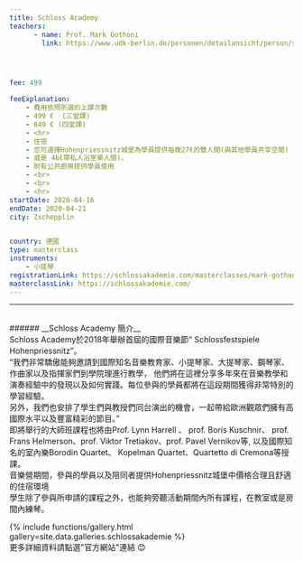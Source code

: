 ```yaml
---
title: Schloss Academy
teachers:
      - name: Prof. Mark Gothoni
        link: https://www.udk-berlin.de/personen/detailansicht/person/show/mark-gothoni/




fee: 499

feeExplanation: 
    - 費用依照所選的上課次數
    - 499 €  (三堂課)
    - 649 € (四堂課)
    - <hr>
    - 住宿
    - 您可選擇Hohenpriessnitz城堡為學員提供每晚27€的雙人間(與其他學員共享空間) 
    - 或是 46€帶私人浴室單人間)。
    - 附有公共廚房提供學員使用
    - <br>
    - <br>
    - <hr>
startDate: 2020-04-16
endDate: 2020-04-21
city: Zschepplin 
      

country: 德國
type: masterclass
instruments:
    - 小提琴
registrationLink: https://schlossakademie.com/masterclasses/mark-gothoni
masterclassLink: https://schlossakademie.com/                            
---
```

<hr>
<br>
###### __Schloss Academy 簡介__<br>  
 Schloss Academy於2018年舉辦首屆的國際音樂節“ Schlossfestspiele Hohenpriessnitz”。<br> 
 “我們非常驕傲能夠邀請到國際知名音樂教育家、小提琴家、大提琴家、鋼琴家、作曲家以及指揮家們到學院理進行教學， 
 他們將在這裡分享多年來在音樂教學和演奏經驗中的發現以及如何實踐。每位參與的學員都將在這段期間獲得非常特別的學習經驗。<br>
 另外，我們也安排了學生們與教授們同台演出的機會，一起帶給歐洲觀眾們擁有高國際水平以及豐富精彩的節目。”<br>   
 即將舉行的大師班課程也將由Prof. Lynn Harrell 、 prof. Boris Kuschnir、 prof. Frans Helmerson、prof. Viktor Tretiakov、prof. Pavel Vernikov等,
 以及國際知名的室內樂Borodin Quartet、 Kopelman Quartet、Quartetto di Cremona等授課。<br>    
 音樂營期間，參與的學員以及陪同者提供Hohenpriessnitz城堡中價格合理且舒適的住宿環境<br>
 學生除了參與所申請的課程之外，也能夠旁聽活動期間內所有課程，在教室或是房間內練琴。
<br>

{% include functions/gallery.html gallery=site.data.galleries.schlossakademie %}
<br>
更多詳細資料請點選"官方網站"連結 😊
